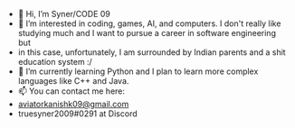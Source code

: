 - 👋 Hi, I’m Syner/CODE 09
- 👀 I’m interested in coding, games, AI, and computers. I don't really like studying much and I want to pursue a career in software engineering but
- in this case, unfortunately, I am surrounded by Indian parents and a shit education system :/
- 🌱 I’m currently learning Python and I plan to learn more complex languages like C++ and Java.
- 📫 You can contact me here:
- aviatorkanishk09@gmail.com
- truesyner2009#0291 at Discord

<!---
truesyner2009/truesyner2009 is a ✨ special ✨ repository because its `README.md` (this file) appears on your GitHub profile.
You can click the Preview link to take a look at your changes.
--->
